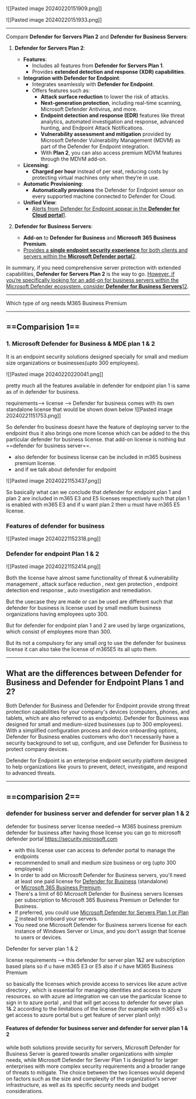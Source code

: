 
![[Pasted image 20240220151909.png]]

![[Pasted image 20240220151933.png]]

----
Compare **Defender for Servers Plan 2** and **Defender for Business Servers**:

1. **Defender for Servers Plan 2**:
    
    - **Features**:
        - Includes all features from **Defender for Servers Plan 1**.
        - Provides **extended detection and response (XDR) capabilities**.
    - **Integration with Defender for Endpoint**:
        - Integrates seamlessly with **Defender for Endpoint**.
        - Offers features such as:
            - **Attack surface reduction** to lower the risk of attacks.
            - **Next-generation protection**, including real-time scanning, Microsoft Defender Antivirus, and more.
            - **Endpoint detection and response (EDR)** features like threat analytics, automated investigation and response, advanced hunting, and Endpoint Attack Notifications.
            - **Vulnerability assessment and mitigation** provided by Microsoft Defender Vulnerability Management (MDVM) as part of the Defender for Endpoint integration.
            - With **Plan 2**, you can also access premium MDVM features through the MDVM add-on.
    - **Licensing**:
        - **Charged per hour** instead of per seat, reducing costs by protecting virtual machines only when they’re in use.
    - **Automatic Provisioning**:
        - **Automatically provisions** the Defender for Endpoint sensor on every supported machine connected to Defender for Cloud.
    - **Unified View**:
        - [Alerts from Defender for Endpoint appear in the **Defender for Cloud portal**](https://learn.microsoft.com/en-us/azure/defender-for-cloud/plan-defender-for-servers-select-plan)[1](https://learn.microsoft.com/en-us/azure/defender-for-cloud/plan-defender-for-servers-select-plan).
2. **Defender for Business Servers**:
    
    - **Add-on** to **Defender for Business** and **Microsoft 365 Business Premium**.
    - [Provides a **single endpoint security experience** for both clients and servers within the **Microsoft Defender portal**](https://learn.microsoft.com/en-us/microsoft-365/security/defender-business/mdb-faq?view=o365-worldwide)[2](https://learn.microsoft.com/en-us/microsoft-365/security/defender-business/mdb-faq?view=o365-worldwide).

In summary, if you need comprehensive server protection with extended capabilities, **Defender for Servers Plan 2** is the way to go. [However, if you’re specifically looking for an add-on for business servers within the Microsoft Defender ecosystem, consider **Defender for Business Servers**](https://learn.microsoft.com/en-us/azure/defender-for-cloud/plan-defender-for-servers-select-plan)[1](https://learn.microsoft.com/en-us/azure/defender-for-cloud/plan-defender-for-servers-select-plan)[2](https://learn.microsoft.com/en-us/microsoft-365/security/defender-business/mdb-faq?view=o365-worldwide).


---
Which type of org needs M365 Business Premium




---
## ==Comparision 1== 
### 1. Microsoft Defender for Business & MDE plan 1 & 2

It is an endpoint security solutions designed specially for small and medium size organizations or businesses(upto 300 employees).

![[Pasted image 20240220220041.png]]


pretty much all the features available in defender for endpoint plan 1 is same as of in defender for business.

requirements-->
license --> Defender for business comes with its own standalone license that would be shown down below
![[Pasted image 20240221151753.png]]


So defender fro business doesnt have the feature of deploying server to the endpoint thus it also brings one more license which can be added to the this particular defender for business license. that add-on license is nothing but ==defender for business server==.

- also defender for business license can be included in m365 business premium license.
- and if we talk about defender for endpoint 

![[Pasted image 20240221153437.png]]

So basically what can we conclude that defender for endpoint plan 1 and plan 2 are included in m365 E3 and E5 licenses respectively such that plan 1 is enabled with m365 E3 and if u want plan 2 then u must have m365 E5 license. 
### Features of defender for business
![[Pasted image 20240221152318.png]]
### Defender for endpoint Plan 1 & 2

![[Pasted image 20240221152414.png]]


Both the license have almost same functionality of threat & vulnerability management , attack surface reduction , next gen protection , endpoint detection end response , auto investigation and remediation. 


But the usecase they are made or can be used are different such that defender for business is license used by small medium business organizations having employees upto 300.

But for defender for endpoint plan 1 and 2 are used by large organizations, which consist of employees more than 300.

But its not a compulsory for any small org to use the defender for business license it can also take the license of m365E5 its all upto them.

----
## What are the differences between Defender for Business and Defender for Endpoint Plans 1 and 2?

Both Defender for Business and Defender for Endpoint provide strong threat protection capabilities for your company's devices (computers, phones, and tablets, which are also referred to as endpoints). Defender for Business was designed for small and medium-sized businesses (up to 300 employees). With a simplified configuration process and device onboarding options, Defender for Business enables customers who don't necessarily have a security background to set up, configure, and use Defender for Business to protect company devices.

Defender for Endpoint is an enterprise endpoint security platform designed to help organizations like yours to prevent, detect, investigate, and respond to advanced threats. 

---

## ==comparision 2==

### defender for business server  and defender for server plan 1 & 2


defender for business server
license needed--> 
	M365 business premium
	 defender for business
	after having those license you can go to microsoft defender portal https://security.microsoft.com
- with this license user can access to defender portal to manage the endpoints 
- recommended to small and medium size business or org (upto 300 employees)
- In order to add on Microsoft Defender for Business servers, you'll need at least one paid license for [Defender for Business](https://learn.microsoft.com/en-us/microsoft-365/security/defender-business/mdb-overview?view=o365-worldwide) (standalone) or [Microsoft 365 Business Premium](https://learn.microsoft.com/en-us/microsoft-365/business-premium/m365bp-overview?view=o365-worldwide).
- There's a limit of 60 Microsoft Defender for Business servers licenses per subscription to Microsoft 365 Business Premium or Defender for Business.
- If preferred, you could use [Microsoft Defender for Servers Plan 1 or Plan 2](https://learn.microsoft.com/en-us/azure/defender-for-cloud/plan-defender-for-servers) instead to onboard your servers.
- You need one Microsoft Defender for Business servers license  for each instance of Windows Server or Linux, and you don't assign that license to users or devices.

Defender for server plan 1 & 2

license requirements -->
this defender for server plan 1&2 are subscription based plans so if u have m365 E3 or E5
also if u have M365 Business Premium 

so basically the licenses which provide access to services like azure active directory , which is essential for managing identities and access to azure resources.
so with azure ad integration we can use the particular license to sign in to azure portal , and that will get access to defender for sever plan 1& 2 according to the limitations of the license (for example with m365 e3 u get access to azure portal but u get  feature of server plan1 only)


#### Features of defender for business server and defender for server plan 1 & 2

while both solutions provide security for servers, Microsoft Defender for Business Server is geared towards smaller organizations with simpler needs, while Microsoft Defender for Server Plan 1 is designed for larger enterprises with more complex security requirements and a broader range of threats to mitigate. 
The choice between the two licenses would depend on factors such as the size and complexity of the organization's server infrastructure, as well as its specific security needs and budget considerations.


